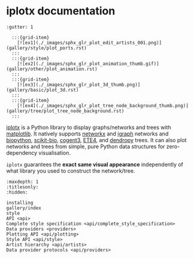 # iplotx documentation

```{grid} 4
:gutter: 1

  :::{grid-item}
    [![ex1](./_images/sphx_glr_plot_edit_artists_001.png)](gallery/style/plot_ports.rst)
  :::
  :::{grid-item}
    [![ex2](./_images/sphx_glr_plot_animation_thumb.gif)](gallery/other/plot_animation.rst)
  :::
  :::{grid-item}
    [![ex3](./_images/sphx_glr_plot_3d_thumb.png)](gallery/basic/plot_3d.rst)
  :::
  :::{grid-item}
    [![ex4](./_images/sphx_glr_plot_tree_node_background_thumb.png)](gallery/tree/plot_tree_node_background.rst)
  :::
```

[iplotx](https://github.com/fabilab/iplotx) is a Python library to display graphs/networks and trees with [matplotlib](https://matplotlib.org/). It natively supports [networkx](https://networkx.org/) and [igraph](https://python.igraph.org/) networks and [biopython](https://biopython.org/), [scikit-bio](https://scikit.bio/), [cogent3](https://cogent3.org/), [ETE4](https://etetoolkit.github.io/ete/), and [dendropy](https://jeetsukumaran.github.io/DendroPy/index.html) trees. It can also plot networks and trees from simple, pure Python data structures for zero-dependency visualisation.

`iplotx` guarantees the **exact same visual appearance** independently of what library you used to construct the network/tree.

```{toctree}
:maxdepth: 1
:titlesonly:
:hidden:

installing
gallery/index
style
API <api>
Complete style specification <api/complete_style_specification>
Data providers <providers>
Plotting API <api/plotting>
Style API <api/style>
Artist hierarchy <api/artists>
Data provider protocols <api/providers>
```

